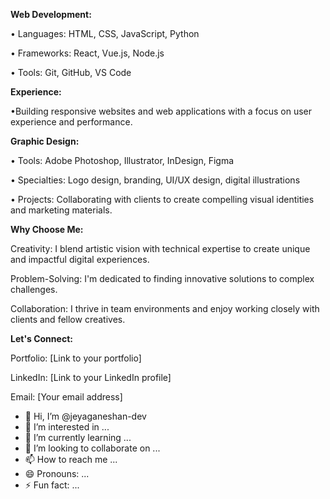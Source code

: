 
**Web Development:**

• Languages: HTML, CSS, JavaScript, Python

• Frameworks: React, Vue.js, Node.js

• Tools: Git, GitHub, VS Code

**Experience:** 

•Building responsive websites and web applications with a focus on user experience and performance.

**Graphic Design:**

• Tools: Adobe Photoshop, Illustrator, InDesign, Figma

• Specialties: Logo design, branding, UI/UX design, digital illustrations

• Projects: Collaborating with clients to create compelling visual identities and marketing materials.

**Why Choose Me:**

Creativity: I blend artistic vision with technical expertise to create unique and impactful digital experiences.

Problem-Solving: I'm dedicated to finding innovative solutions to complex challenges.

Collaboration: I thrive in team environments and enjoy working closely with clients and fellow creatives.

**Let's Connect:**

Portfolio: [Link to your portfolio]

LinkedIn: [Link to your LinkedIn profile]

Email: [Your email address]

- 👋 Hi, I’m @jeyaganeshan-dev
- 👀 I’m interested in ...
- 🌱 I’m currently learning ...
- 💞️ I’m looking to collaborate on ...
- 📫 How to reach me ...
- 😄 Pronouns: ...
- ⚡ Fun fact: ...

<!---
jeyaganeshan-dev/jeyaganeshan-dev is a ✨ special ✨ repository because its `README.md` (this file) appears on your GitHub profile.
You can click the Preview link to take a look at your changes.
--->
